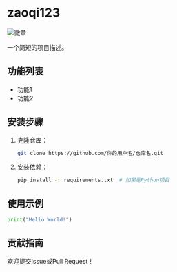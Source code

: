 # zaoqi123
![徽章](https://img.shields.io/badge/版本-1.0.0-blue)  <!-- 可选：徽章 -->

一个简短的项目描述。

## 功能列表
- 功能1
- 功能2

## 安装步骤
1. 克隆仓库：
   ```bash
   git clone https://github.com/你的用户名/仓库名.git
   ```
2. 安装依赖：
   ```bash
   pip install -r requirements.txt  # 如果是Python项目
   ```

## 使用示例
```python
print("Hello World!")
```

## 贡献指南
欢迎提交Issue或Pull Request！
